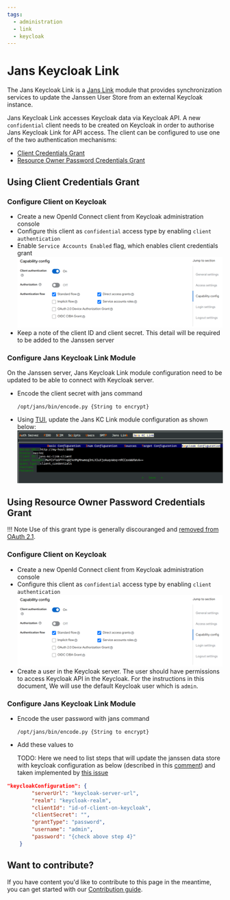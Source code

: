 ```yaml
---
tags:
  - administration
  - link
  - keycloak
---
```


# Jans Keycloak Link

The Jans Keycloak Link is a [Jans Link](README.md) module that provides 
synchronization services to update the Janssen User Store from an external 
Keycloak instance.

Jans Keycloak Link accesses Keycloak data via Keycloak API. A new `confidential`
client needs to be created on Keycloak in order to authorise Jans Keycloak Link
for API access. The client can be configured to use one of the two 
authentication mechanisms:
- [Client Credentials Grant](#using-client-credentials-grant)
- [Resource Owner Password Credentials Grant](#using-resource-owner-password-credentials-grant)

## Using Client Credentials Grant

### Configure Client on Keycloak

- Create a new OpenId Connect client from Keycloak administration console
- Configure this client as `confidential` access type by enabling `client 
  authentication`
- Enable `Service Accounts Enabled` flag, which enables client credentials grant
  ![](../../assets/jans-kc-link-client-2.png)
- Keep a note of the client ID and client secret. This detail will be required to be added
  to the Janssen server

### Configure Jans Keycloak Link Module

On the Janssen server, Jans Keycloak Link module configuration need to be
updated to be able to connect with Keycloak server.

- Encode the client secret with jans command
  ```shell
  /opt/jans/bin/encode.py {String to encrypt}
  ```
- Using [TUI](../config-guide/config-tools/jans-tui/README.md), update the 
  Jans KC Link module configuration as shown below:
  ![](../../assets/tui-kc-link-kc-config-client-cred.png)

## Using Resource Owner Password Credentials Grant

!!! Note
      Use of this grant type is generally discouranged and [removed from OAuth
      2.1](https://datatracker.ietf.org/doc/html/draft-ietf-oauth-v2-1-07#name-differences-from-oauth-20).

### Configure Client on Keycloak

- Create a new OpenId Connect client from Keycloak administration console
- Configure this client as `confidential` access type by enabling `client
  authentication`
  ![](../../assets/jans-kc-link-client-2.png)
- Create a user in the Keycloak server. The user should have permissions to 
  access Keycloak API in the Keycloak. For the instructions in this document,
  We will use the default Keycloak user which is `admin`.    

### Configure Jans Keycloak Link Module 

- Encode the user password with jans command
  ```shell
  /opt/jans/bin/encode.py {String to encrypt}
  ```
- Add these values to

  TODO: Here we need to list steps that will update the janssen data store with
  keycloak configuration as below (described in this [comment](https://github.com/JanssenProject/jans/issues/6280#issuecomment-1765091635))
  and taken implemented by [this issue](https://github.com/JanssenProject/jans/issues/7667)

```json
"keycloakConfiguration": {
 		"serverUrl": "keycloak-server-url",
 		"realm": "keycloak-realm",
 		"clientId": "id-of-client-on-keycloak",
 		"clientSecret": "",
 		"grantType": "password",
 		"username": "admin",
 		"password": "{check above step 4}"
 	}
```

## Want to contribute?

If you have content you'd like to contribute to this page in the meantime, you can get started with our [Contribution guide](https://docs.jans.io/head/CONTRIBUTING/).